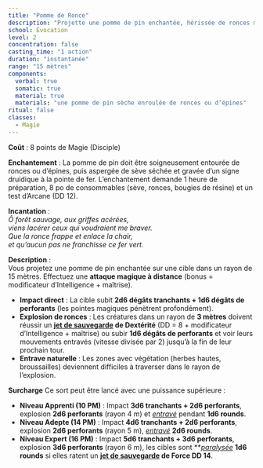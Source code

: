 ```yaml
---
title: "Pomme de Ronce"
description: "Projette une pomme de pin enchantée, hérissée de ronces magiques, qui explose à l’impact en infligeant de profondes lacérations et en entravant les ennemis dans une zone de 3 mètres."
school: Évocation
level: 2
concentration: false
casting_time: "1 action"
duration: "instantanée"
range: "15 mètres"
components:
  verbal: true
  somatic: true
  material: true
  materials: "une pomme de pin sèche enroulée de ronces ou d’épines"
ritual: false
classes:
  - Magie
---
```

**Coût** : 8 points de Magie (Disciple)

**Enchantement** : La pomme de pin doit être soigneusement entourée de ronces ou d’épines, puis aspergée de sève séchée et gravée d’un signe druidique à la pointe de fer. L’enchantement demande 1 heure de préparation, 8 po de consommables (sève, ronces, bougies de résine) et un test d’Arcane (DD 12).

**Incantation** :  
*Ô forêt sauvage, aux griffes acérées,*  
*viens lacérer ceux qui voudraient me braver.*  
*Que la ronce frappe et enlace la chair,*  
*et qu’aucun pas ne franchisse ce fer vert.*

**Description** :  
Vous projetez une pomme de pin enchantée sur une cible dans un rayon de 15 mètres. Effectuez une **attaque magique à distance** (bonus = modificateur d’Intelligence + maîtrise).  
- **Impact direct** : La cible subit **2d6 dégâts tranchants + 1d6 dégâts de perforants** (les pointes magiques pénètrent profondément).  
- **Explosion de ronces** : Les créatures dans un rayon de **3 mètres** doivent réussir un **[jet de sauvegarde](/utiliser-les-caracteristiques/#jets-de-sauvegarde) de Dextérité** (DD = 8 + modificateur d’Intelligence + maîtrise) ou subir **1d6 dégâts de perforants** et voir leurs mouvements entravés (vitesse divisée par 2) jusqu’à la fin de leur prochain tour.  
- **Entrave naturelle** : Les zones avec végétation (herbes hautes, broussailles) deviennent difficiles à traverser dans le rayon de l’explosion.

**Surcharge**
Ce sort peut être lancé avec une puissance supérieure :  
- **Niveau Apprenti (10 PM)** : Impact **3d6 tranchants + 2d6 perforants**, explosion **2d6 perforants** (rayon 4 m) et [_entravé_](/gerer-la-sante-du-personnage/#entrave) pendant **1d6 rounds**.  
- **Niveau Adepte (14 PM)** : Impact **4d6 tranchants + 2d6 perforants**, explosion **2d6 perforants** (rayon 5 m), [_entravé_](/gerer-la-sante-du-personnage/#entrave) **2d6 rounds**.  
- **Niveau Expert (16 PM)** : Impact **5d6 tranchants + 3d6 perforants**, explosion **3d6 perforants** (rayon 6 m), les cibles sont **[_paralysée_](/gerer-la-sante-du-personnage/#paralyse) **1d6 rounds** si elles ratent un **[jet de sauvegarde](/utiliser-les-caracteristiques/#jets-de-sauvegarde) de Force DD 14**.
